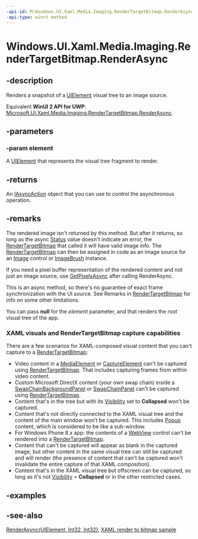 ```yaml
---
-api-id: M:Windows.UI.Xaml.Media.Imaging.RenderTargetBitmap.RenderAsync(Windows.UI.Xaml.UIElement)
-api-type: winrt method
---
```


<!-- Method syntax
public Windows.Foundation.IAsyncAction RenderAsync(Windows.UI.Xaml.UIElement element)
-->

# Windows.UI.Xaml.Media.Imaging.RenderTargetBitmap.RenderAsync

## -description
Renders a snapshot of a [UIElement](../windows.ui.xaml/uielement.md) visual tree to an image source.

Equivalent **WinUI 2 API for UWP**: [Microsoft.UI.Xaml.Media.Imaging.RenderTargetBitmap.RenderAsync](/windows/winui/api/microsoft.ui.xaml.media.imaging.rendertargetbitmap.renderasync).

## -parameters
### -param element
A [UIElement](../windows.ui.xaml/uielement.md) that represents the visual tree fragment to render.

## -returns
An [IAsyncAction](../windows.foundation/iasyncaction.md) object that you can use to control the asynchronous operation.

## -remarks
The rendered image isn't returned by this method. But after it returns, so long as the async [Status](../windows.foundation/iasyncinfo_status.md) value doesn't indicate an error, the [RenderTargetBitmap](rendertargetbitmap.md) that called it will have valid image info. The [RenderTargetBitmap](rendertargetbitmap.md) can then be assigned in code as an image source for an [Image](../windows.ui.xaml.controls/image.md) control or [ImageBrush](../windows.ui.xaml.media/imagebrush.md) instance.

If you need a pixel buffer representation of the rendered content and not just an image source, use [GetPixelsAsync](rendertargetbitmap_getpixelsasync_1480284075.md) after calling RenderAsync.

This is an async method, so there's no guarantee of exact frame synchronization with the UI source. See Remarks in [RenderTargetBitmap](rendertargetbitmap.md) for info on some other limitations.

You can pass **null** for the *element* parameter, and that renders the root visual tree of the app.

### XAML visuals and **RenderTargetBitmap** capture capabilities

There are a few scenarios for XAML-composed visual content that you can't capture to a [RenderTargetBitmap](rendertargetbitmap.md):
+ Video content in a [MediaElement](../windows.ui.xaml.controls/mediaelement.md) or [CaptureElement](../windows.ui.xaml.controls/captureelement.md) can't be captured using [RenderTargetBitmap](rendertargetbitmap.md). That includes capturing frames from within video content.
+ Custom Microsoft DirectX content (your own swap chain) inside a [SwapChainBackgroundPanel](../windows.ui.xaml.controls/swapchainbackgroundpanel.md) or [SwapChainPanel](../windows.ui.xaml.controls/swapchainpanel.md) can't be captured using [RenderTargetBitmap](rendertargetbitmap.md).
+ Content that's in the tree but with its [Visibility](../windows.ui.xaml/uielement_visibility.md) set to **Collapsed** won't be captured.
+ Content that's not directly connected to the XAML visual tree and the content of the main window won't be captured. This includes [Popup](../windows.ui.xaml.controls.primitives/popup.md) content, which is considered to be like a sub-window.
+ For Windows Phone 8.x app: the contents of a [WebView](../windows.ui.xaml.controls/webview.md) control can't be rendered into a [RenderTargetBitmap](rendertargetbitmap.md).
+ Content that can't be captured will appear as blank in the captured image, but other content in the same visual tree can still be captured and will render (the presence of content that can't be captured won't invalidate the entire capture of that XAML composition).
+ Content that's in the XAML visual tree but offscreen can be captured, so long as it's not [Visibility](../windows.ui.xaml/uielement_visibility.md) = **Collapsed** or in the other restricted cases.


## -examples

## -see-also
[RenderAsync(UIElement, Int32, Int32)](rendertargetbitmap_renderasync_806843678.md), [XAML render to bitmap sample](https://github.com/microsoftarchive/msdn-code-gallery-microsoft/tree/master/Official%20Windows%20Platform%20Sample/XAML%20render%20to%20bitmap%20sample)
